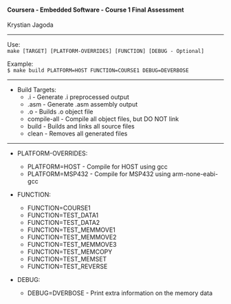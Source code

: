 
#### Coursera - Embedded Software - Course 1 Final Assessment <br /> ####

Krystian Jagoda <br />

----

 Use: <br />
 `make [TARGET] [PLATFORM-OVERRIDES] [FUNCTION] [DEBUG - Optional]`

 Example: <br />
 `$ make build PLATFORM=HOST FUNCTION=COURSE1 DEBUG=DEVERBOSE`

----

* Build Targets:   
  * <FILE>.i - Generate <FILE>.i preprocessed output
  * <FILE>.asm - Generate <FILE>.asm assembly output
  * <FILE>.o - Builds <FILE>.o object file
  * compile-all - Compile all object files, but DO NOT link
  * build - Builds and links all source files
  * clean - Removes all generated files

----

* PLATFORM-OVERRIDES:
   * PLATFORM=HOST - Compile for HOST using gcc
   * PLATFORM=MSP432 - Compile for MSP432 using arm-none-eabi-gcc

* FUNCTION:
  * FUNCTION=COURSE1
  * FUNCTION=TEST_DATA1
  *	FUNCTION=TEST_DATA2
  *	FUNCTION=TEST_MEMMOVE1
  *	FUNCTION=TEST_MEMMOVE2
  *	FUNCTION=TEST_MEMMOVE3
  *	FUNCTION=TEST_MEMCOPY
  *	FUNCTION=TEST_MEMSET
  *	FUNCTION=TEST_REVERSE

 * DEBUG:
   * DEBUG=DVERBOSE - Print extra information on the memory data

